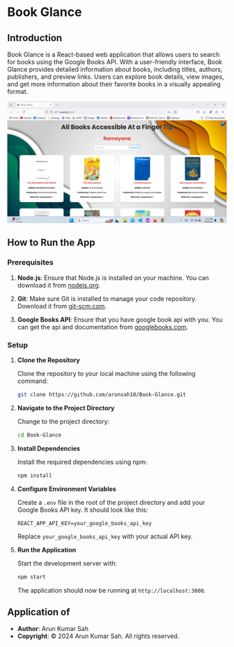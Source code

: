 
# Book Glance

## Introduction

Book Glance is a React-based web application that allows users to search for books using the Google Books API. With a user-friendly interface, Book Glance provides detailed information about books, including titles, authors, publishers, and preview links. Users can explore book details, view images, and get more information about their favorite books in a visually appealing format.

![Book Glance](./page.png)

## How to Run the App

### Prerequisites

1. **Node.js**: Ensure that Node.js is installed on your machine. You can download it from [nodejs.org](https://nodejs.org/).

2. **Git**: Make sure Git is installed to manage your code repository. Download it from [git-scm.com](https://git-scm.com/).
   
3. **Google Books API**: Ensure that you have google book api with you. You can get the api and documentation from [googlebooks.com](https://developers.google.com/books).

### Setup

1. **Clone the Repository**

   Clone the repository to your local machine using the following command:

   ```bash
   git clone https://github.com/arunsah10/Book-Glance.git
   ```

2. **Navigate to the Project Directory**

   Change to the project directory:

   ```bash
   cd Book-Glance
   ```

3. **Install Dependencies**

   Install the required dependencies using npm:

   ```bash
   npm install
   ```

4. **Configure Environment Variables**

   Create a `.env` file in the root of the project directory and add your Google Books API key. It should look like this:

   ```
   REACT_APP_API_KEY=your_google_books_api_key
   ```

   Replace `your_google_books_api_key` with your actual API key.

5. **Run the Application**

   Start the development server with:

   ```bash
   npm start
   ```

   The application should now be running at `http://localhost:3000`.

## Application of

- **Author**: Arun Kumar Sah
- **Copyright**: © 2024 Arun Kumar Sah. All rights reserved.

